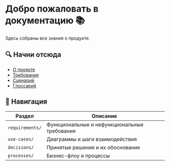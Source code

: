 # Добро пожаловать в документацию 📚

Здесь собраны все знания о продукте.

## 🔍 Начни отсюда
- [О проекте](about/)
- [Требования](domains/)
- [Сценарий](use-cases/)
- [Глоссарий](glossary.md)

## 🧭 Навигация
| Раздел          | Описание                                     |
|-----------------|----------------------------------------------|
| `requirements/` | Функциональные и нефункциональные требования |
| `use-cases/`    | Диаграммы и шаги взаимодействия              |
| `decisions/`    | Принятые решения и их обоснование            |
| `processes/`    | Бизнес-флоу и процессы                       |